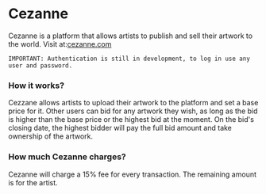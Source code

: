 # Cezanne
Cezanne is a platform that allows artists to publish and sell their artwork to the world. Visit at:[cezanne.com](http://cezanne.herokuapp.com)

    IMPORTANT: Authentication is still in development, to log in use any user and password.

### How it works?
Cezzane allows artists to upload their artwork to the platform and set a base price for it. Other users can bid for any artwork they wish, as long as the bid is higher than the base price or the highest bid at the moment. On the bid's closing date, the highest bidder will pay the full bid amount and take ownership of the artwork.

### How much Cezanne charges?
Cezanne will charge a 15% fee for every transaction. The remaining amount is for the artist.
